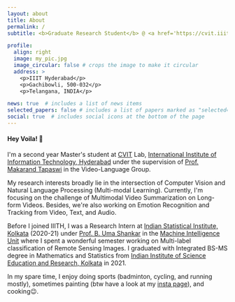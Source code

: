 ```yaml
---
layout: about
title: About
permalink: /
subtitle: <b>Graduate Research Student</b> @ <a href='https://cvit.iiit.ac.in/'>CVIT</a> Lab IIIT Hyderabad  •  <b>Previously:</b> <a href='https://www.isical.ac.in/'>ISI Kolkata</a> / <a href='https://www.iiserkol.ac.in/'>IISER Kolkata</a>

profile:
  align: right
  image: my_pic.jpg
  image_circular: false # crops the image to make it circular
  address: >
    <p>IIIT Hyderabad</p>
    <p>Gachibowli, 500-032</p>
    <p>Telangana, INDIA</p>

news: true  # includes a list of news items
selected_papers: false # includes a list of papers marked as "selected={true}"
social: true  # includes social icons at the bottom of the page
---
```


#### Hey Voila! :wave:

I'm a second year Master's student at [CVIT](https://cvit.iiit.ac.in/) Lab, [International Institute of Information Technology, Hyderabad](https://www.iiit.ac.in/) under the supervision of [Prof. Makarand Tapaswi](https://makarandtapaswi.github.io/) in the Video-Language Group.

My research interests broadly lie in the intersection of Computer Vision and Natural Language Processing (Multi-modal Learning). Currently, I'm focusing on the challenge of Multimodal Video Summarization on Long-form Videos. Besides, we're also working on Emotion Recognition and Tracking from Video, Text, and Audio.

Before I joined IIITH, I was a Research Intern at [Indian Statistical Institute, Kolkata](https://www.isical.ac.in/) (2020-21) under [Prof. B. Uma Shankar](https://www.isical.ac.in/~uma/) in the [Machine Intelligence Unit](https://www.isical.ac.in/~miu/) where I spent a wonderful semester working on Multi-label classification of Remote Sensing Images. I graduated with Integrated BS-MS degree in Mathematics and Statistics from [Indian Institute of Science Education and Research, Kolkata](https://www.iiserkol.ac.in/) in 2021.

In my spare time, I enjoy doing sports (badminton, cycling, and running mostly), sometimes painting (btw have a look at my [insta page](https://www.instagram.com/rodo.arts/)), and cooking😉.

<!-- Write your biography here. Tell the world about yourself. Link to your favorite [subreddit](http://reddit.com). You can put a picture in, too. The code is already in, just name your picture `prof_pic.jpg` and put it in the `img/` folder.

Put your address / P.O. box / other info right below your picture. You can also disable any these elements by editing `profile` property of the YAML header of your `_pages/about.md`. Edit `_bibliography/papers.bib` and Jekyll will render your [publications page](/al-folio/publications/) automatically.

Link to your social media connections, too. This theme is set up to use [Font Awesome icons](http://fortawesome.github.io/Font-Awesome/) and [Academicons](https://jpswalsh.github.io/academicons/), like the ones below. Add your Facebook, Twitter, LinkedIn, Google Scholar, or just disable all of them. -->
